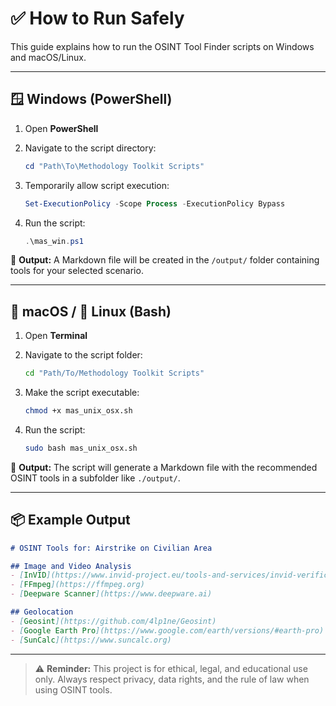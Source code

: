 # ✅ How to Run Safely

This guide explains how to run the OSINT Tool Finder scripts on Windows and macOS/Linux.

---

## 🪟 Windows (PowerShell)

1. Open **PowerShell**
2. Navigate to the script directory:

   ```powershell
   cd "Path\To\Methodology Toolkit Scripts"
   ```

3. Temporarily allow script execution:

   ```powershell
   Set-ExecutionPolicy -Scope Process -ExecutionPolicy Bypass
   ```

4. Run the script:

   ```powershell
   .\mas_win.ps1
   ```

📝 **Output:** A Markdown file will be created in the `/output/` folder containing tools for your selected scenario.

---

## 🍎 macOS / 🐧 Linux (Bash)

1. Open **Terminal**
2. Navigate to the script folder:

   ```bash
   cd "Path/To/Methodology Toolkit Scripts"
   ```

3. Make the script executable:

   ```bash
   chmod +x mas_unix_osx.sh
   ```

4. Run the script:

   ```bash
   sudo bash mas_unix_osx.sh
   ```

📝 **Output:** The script will generate a Markdown file with the recommended OSINT tools in a subfolder like `./output/`.

---

## 📦 Example Output

```markdown
# OSINT Tools for: Airstrike on Civilian Area

## Image and Video Analysis
- [InVID](https://www.invid-project.eu/tools-and-services/invid-verification-plugin/)
- [FFmpeg](https://ffmpeg.org)
- [Deepware Scanner](https://www.deepware.ai)

## Geolocation
- [Geosint](https://github.com/4lp1ne/Geosint)
- [Google Earth Pro](https://www.google.com/earth/versions/#earth-pro)
- [SunCalc](https://www.suncalc.org)
```

---

> ⚠️ **Reminder:** This project is for ethical, legal, and educational use only. Always respect privacy, data rights, and the rule of law when using OSINT tools.


